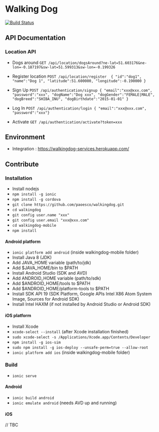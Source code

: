 Walking Dog
====
[![Build Status](https://travis-ci.org/paoesco/walkingdog.svg?branch=master)](https://travis-ci.org/paoesco/walkingdog)

## API Documentation

### Location API

- Dogs around
`GET /api/location/dogsAround?ne-lat=51.603176&ne-lon=-0.187197&sw-lat=51.599313&sw-lon=-0.199326`

- Register location
`POST /api/location/register  { "id":"dog1", "name":"Dog 1", "latitude":51.600000, "longitude":-0.190000 }`

- Sign Up
`POST /api/authentication/signup { "email":"xxx@xxx.com", "password":"xxx", "dogName":"Dog xxx", "dogGender":"FEMALE|MALE", "dogBreed":"SHIBA_INU", "dogBirthdate":"2015-01-01" }`

- Log In
`POST /api/authentication/login { "email":"xxx@xxx.com", "password":"xxx"}`

- Activate
`GET /api/authentication/activate?token=xxx`


## Environment

- Integration : https://walkingdog-services.herokuapp.com/

## Contribute

### Installation

- Install nodejs
- `npm install -g ionic`
- `npm install -g cordova`
- `git clone https://github.com/paoesco/walkingdog.git`
- `cd walkingdog`
- `git config user.name "xxx"`
- `git config user.email "xxx@xxx.com"`
- `cd walkingdog-mobile`
- `npm install`


#### Android platform


- `ionic platform add android` (inside walkingdog-mobile folder)
- Install Java 8 (JDK)
- Add JAVA_HOME variable (path/to/jdk)
- Add $JAVA_HOME/bin to $PATH
- Install Android Studio (SDK and AVD)
- Add ANDROID_HOME variable (path/to/sdk)
- Add $ANDROID_HOME/tools to $PATH
- Add $ANDROID_HOME/platform-tools to $PATH
- Install SDK API 19 (SDK Platform, Google APIs Intel X86 Atom System Image, Sources for Android SDK)
- Install Intel HAXM (if not installed by Android Studio or Android SDK)

#### iOS platform

- Install Xcode
- `xcode-select --install` (after Xcode installation finished)
- `sudo xcode-select -s /Applications/Xcode.app/Contents/Developer`
- `npm install -g ios-sim`
- `sudo npm install -g ios-deploy --unsafe-perm=true --allow-root`
- `ionic platform add ios` (inside walkingdog-mobile folder)


### Build

- `ionic serve`

#### Android

- `ionic build android`
- `ionic emulate android` (needs AVD up and running)

#### iOS

// TBC
